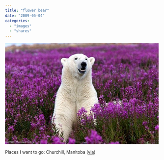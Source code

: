 ```yaml
---
title: "flower bear"
date: "2009-05-04"
categories: 
  - "images"
  - "shares"
---
```


![](images/QqfnhFyNlmzx9quo5vypzV2to1_500.jpg)

Places I want to go: Churchill, Manitoba ([via](http://www.flickr.com/photos/poliza/2815273760/))

